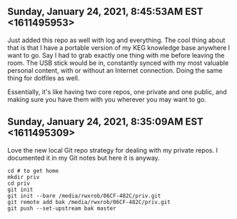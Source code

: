 ## Sunday, January 24, 2021, 8:45:53AM EST <1611495953>

Just added this repo as well with log and everything. The cool thing
about that is that I have a portable version of my KEG knowledge base
anywhere I want to go. Say I had to grab exactly one thing with me
before leaving the room. The USB stick would be in, constantly synced
with my most valuable personal content, with or without an Internet
connection. Doing the same thing for dotfiles as well.

Essentially, it's like having two core repos, one private and one
public, and making sure you have them with you wherever you may want to
go.

## Sunday, January 24, 2021, 8:35:09AM EST <1611495309>

Love the new local Git repo strategy for dealing with my private repos.
I documented it in my Git notes but here it is anyway.

```
cd # to get home
mkdir priv
cd priv
git init
git init --bare /media/rwxrob/06CF-482C/priv.git
git remote add bak /media/rwxrob/06CF-482C/priv.git
git push --set-upstream bak master
```

